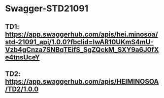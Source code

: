 # Swagger-STD21091
## TD1: https://app.swaggerhub.com/apis/hei.minosoa/std-21091_api/1.0.0?fbclid=IwAR10UKmS4mU-Vzb4gCnza7SNBqTEifS_SgZQckM_SXY9a6J0fXe4tnsUceY
## TD2: https://app.swaggerhub.com/apis/HEIMINOSOA/TD2/1.0.0
